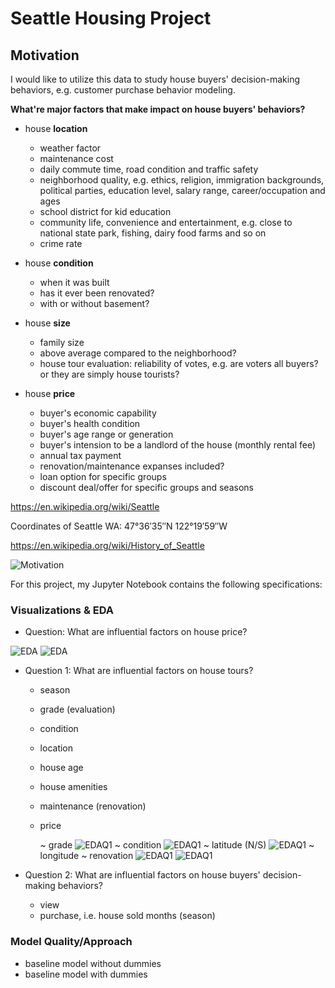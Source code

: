 
# Seattle Housing Project


## Motivation

I would like to utilize this data to study house buyers' decision-making behaviors, e.g. customer purchase behavior modeling. 

**What're major factors that make impact on house buyers' behaviors?**

* house **location**
   * weather factor
   * maintenance cost
   * daily commute time, road condition and traffic safety
   * neighborhood quality, e.g. ethics, religion, immigration backgrounds, political parties, education level, salary range, career/occupation and ages
   * school district for kid education
   * community life, convenience and entertainment, e.g. close to national state park, fishing, dairy food farms and so on
   * crime rate

* house **condition**
   * when it was built
   * has it ever been renovated?
   * with or without basement?

* house **size**
   * family size
   * above average compared to the neighborhood?
   * house tour evaluation: reliability of votes, e.g. are voters all buyers? or they are simply house tourists?

* house **price**
   * buyer's economic capability
   * buyer's health condition
   * buyer's age range or generation
   * buyer's intension to be a landlord of the house (monthly rental fee)
   * annual tax payment
   * renovation/maintenance expanses included?
   * loan option for specific groups
   * discount deal/offer for specific groups and seasons
   
https://en.wikipedia.org/wiki/Seattle

Coordinates of Seattle WA: 47°36′35″N 122°19′59″W

https://en.wikipedia.org/wiki/History_of_Seattle

![Motivation](./image/motivation.png)

For this project, my Jupyter Notebook contains the following specifications:

### Visualizations & EDA

* Question: What are influential factors on house price?


![EDA](./image/mod2_EDA_p1.png)
![EDA](./image/mod2_EDA_p2.png)

* Question 1: What are influential factors on house tours? 
  - season
  - grade (evaluation)
  - condition
  - location
  - house age
  - house amenities
  - maintenance (renovation)
  - price
  
    ~ grade
  ![EDAQ1](./image/mod2_EDAQ1-1.png)
    ~ condition
  ![EDAQ1](./image/mod2_EDAQ1-2.png)
    ~ latitude (N/S)
  ![EDAQ1](./image/mod2_EDAQ1-3.png)
    ~ longitude
    ~ renovation
  ![EDAQ1](./image/mod2_EDAQ1-4.png)
  ![EDAQ1](./image/mod2_EDAQ1-5.png)
  
* Question 2: What are influential factors on house buyers' decision-making behaviors?
  - view
  - purchase, i.e. house sold months (season)
   

### Model Quality/Approach

* baseline model without dummies
* baseline model with dummies
